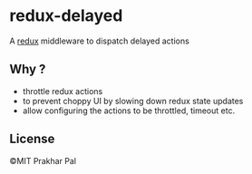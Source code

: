 # redux-delayed

A [redux](https://redux.js.org) middleware to dispatch delayed actions

## Why ?

- throttle redux actions
- to prevent choppy UI by slowing down redux state updates
- allow configuring the actions to be throttled, timeout etc.


## License
&copy;MIT
Prakhar Pal
